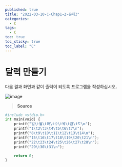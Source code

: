 ```yaml
---
published: true
title: "2022-03-10-C-Chap1~2-문제3"
categories:
  - C
tags:
  - C
toc: true
toc_sticky: true
toc_label: "C"
---
```


# 달력 만들기

다음 결과 화면과 같이 출력이 되도록 프로그램을 작성하십시오.

![image]()

> **Source**

```python
#include <stdio.h>
int main(void) {
	printf("일\t월\t화\t수\t목\t금\t토\n");
	printf("1\t2\t3\t4\t5\t6\t7\n");
	printf("8\t9\t10\t11\t12\t13\t14\n");
	printf("15\t16\t17\t18\t19\t20\t21\n");
	printf("22\t23\t24\t25\t26\t27\t28\n");
	printf("29\t30\t31\n");

	return 0;
}
```
